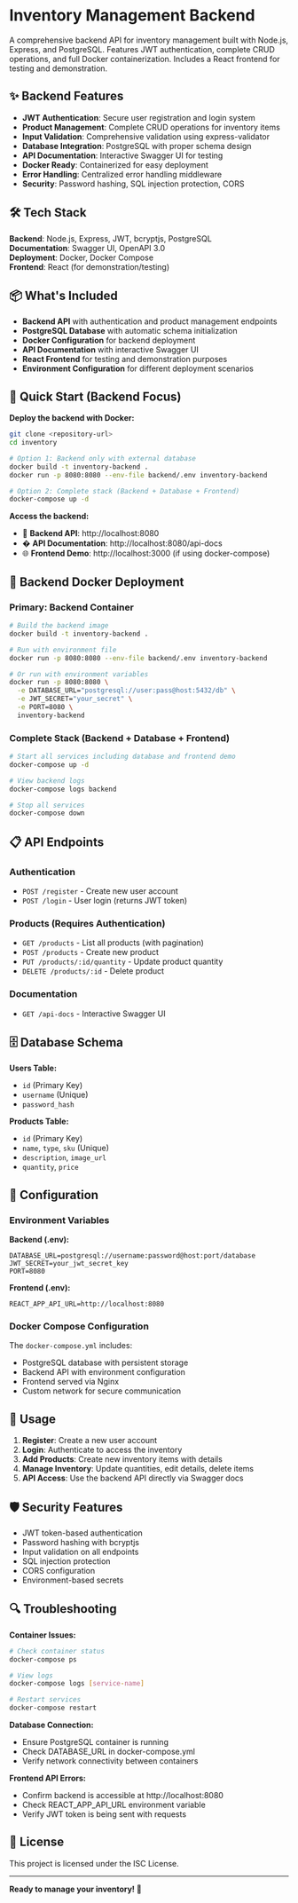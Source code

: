 # Inventory Management Backend

A comprehensive backend API for inventory management built with Node.js, Express, and PostgreSQL. Features JWT authentication, complete CRUD operations, and full Docker containerization. Includes a React frontend for testing and demonstration.

## ✨ Backend Features

- **JWT Authentication**: Secure user registration and login system
- **Product Management**: Complete CRUD operations for inventory items
- **Input Validation**: Comprehensive validation using express-validator
- **Database Integration**: PostgreSQL with proper schema design
- **API Documentation**: Interactive Swagger UI for testing
- **Docker Ready**: Containerized for easy deployment
- **Error Handling**: Centralized error handling middleware
- **Security**: Password hashing, SQL injection protection, CORS

## 🛠️ Tech Stack

**Backend**: Node.js, Express, JWT, bcryptjs, PostgreSQL  
**Documentation**: Swagger UI, OpenAPI 3.0  
**Deployment**: Docker, Docker Compose  
**Frontend**: React (for demonstration/testing)

## 📦 What's Included

- **Backend API** with authentication and product management endpoints
- **PostgreSQL Database** with automatic schema initialization
- **Docker Configuration** for backend deployment
- **API Documentation** with interactive Swagger UI
- **React Frontend** for testing and demonstration purposes
- **Environment Configuration** for different deployment scenarios

## 🚀 Quick Start (Backend Focus)

**Deploy the backend with Docker:**
```bash
git clone <repository-url>
cd inventory

# Option 1: Backend only with external database
docker build -t inventory-backend .
docker run -p 8080:8080 --env-file backend/.env inventory-backend

# Option 2: Complete stack (Backend + Database + Frontend)
docker-compose up -d
```

**Access the backend:**
- 🔧 **Backend API**: http://localhost:8080
- � **API Documentation**: http://localhost:8080/api-docs
- 🌐 **Frontend Demo**: http://localhost:3000 (if using docker-compose)

## 🐳 Backend Docker Deployment

### Primary: Backend Container
```bash
# Build the backend image
docker build -t inventory-backend .

# Run with environment file
docker run -p 8080:8080 --env-file backend/.env inventory-backend

# Or run with environment variables
docker run -p 8080:8080 \
  -e DATABASE_URL="postgresql://user:pass@host:5432/db" \
  -e JWT_SECRET="your_secret" \
  -e PORT=8080 \
  inventory-backend
```

### Complete Stack (Backend + Database + Frontend)
```bash
# Start all services including database and frontend demo
docker-compose up -d

# View backend logs
docker-compose logs backend

# Stop all services
docker-compose down
```

## 📋 API Endpoints

### Authentication
- `POST /register` - Create new user account
- `POST /login` - User login (returns JWT token)

### Products (Requires Authentication)
- `GET /products` - List all products (with pagination)
- `POST /products` - Create new product
- `PUT /products/:id/quantity` - Update product quantity
- `DELETE /products/:id` - Delete product

### Documentation
- `GET /api-docs` - Interactive Swagger UI

## 🗄️ Database Schema

**Users Table:**
- `id` (Primary Key)
- `username` (Unique)
- `password_hash`

**Products Table:**
- `id` (Primary Key)
- `name`, `type`, `sku` (Unique)
- `description`, `image_url`
- `quantity`, `price`

## 🔧 Configuration

### Environment Variables

**Backend (.env):**
```env
DATABASE_URL=postgresql://username:password@host:port/database
JWT_SECRET=your_jwt_secret_key
PORT=8080
```

**Frontend (.env):**
```env
REACT_APP_API_URL=http://localhost:8080
```

### Docker Compose Configuration
The `docker-compose.yml` includes:
- PostgreSQL database with persistent storage
- Backend API with environment configuration
- Frontend served via Nginx
- Custom network for secure communication

## 🚦 Usage

1. **Register**: Create a new user account
2. **Login**: Authenticate to access the inventory
3. **Add Products**: Create new inventory items with details
4. **Manage Inventory**: Update quantities, edit details, delete items
5. **API Access**: Use the backend API directly via Swagger docs

## 🛡️ Security Features

- JWT token-based authentication
- Password hashing with bcryptjs
- Input validation on all endpoints
- SQL injection protection
- CORS configuration
- Environment-based secrets

## 🔍 Troubleshooting

**Container Issues:**
```bash
# Check container status
docker-compose ps

# View logs
docker-compose logs [service-name]

# Restart services
docker-compose restart
```

**Database Connection:**
- Ensure PostgreSQL container is running
- Check DATABASE_URL in docker-compose.yml
- Verify network connectivity between containers

**Frontend API Errors:**
- Confirm backend is accessible at http://localhost:8080
- Check REACT_APP_API_URL environment variable
- Verify JWT token is being sent with requests

## 📄 License

This project is licensed under the ISC License.

---

**Ready to manage your inventory! 🎉**
